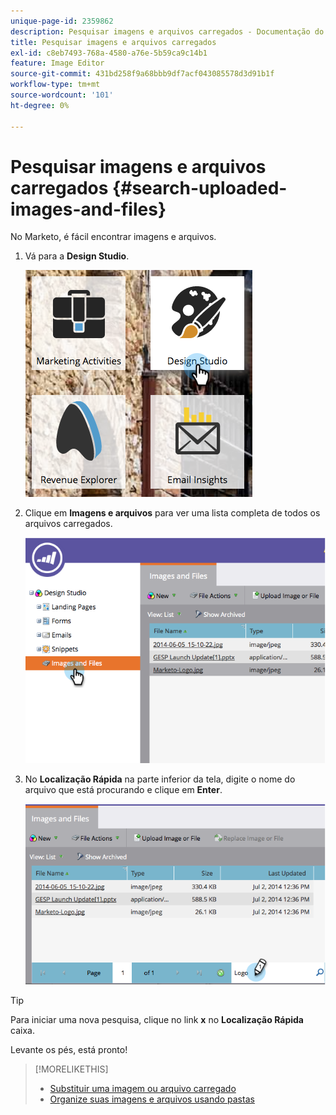```yaml
---
unique-page-id: 2359862
description: Pesquisar imagens e arquivos carregados - Documentação do Marketo - Documentação do produto
title: Pesquisar imagens e arquivos carregados
exl-id: c8eb7493-768a-4580-a76e-5b59ca9c14b1
feature: Image Editor
source-git-commit: 431bd258f9a68bbb9df7acf043085578d3d91b1f
workflow-type: tm+mt
source-wordcount: '101'
ht-degree: 0%

---
```


# Pesquisar imagens e arquivos carregados {#search-uploaded-images-and-files}

No Marketo, é fácil encontrar imagens e arquivos.

1. Vá para a **Design Studio**.

   ![](assets/designstudio-1.png)

1. Clique em **Imagens e arquivos** para ver uma lista completa de todos os arquivos carregados.

   ![](assets/image2014-9-16-11-3a44-3a4.png)

1. No **Localização Rápida** na parte inferior da tela, digite o nome do arquivo que está procurando e clique em **Enter**.

   ![](assets/image2014-9-16-11-3a46-3a32.png)

>[!TIP]
>
>Para iniciar uma nova pesquisa, clique no link **x** no **Localização Rápida** caixa.

Levante os pés, está pronto!

>[!MORELIKETHIS]
>
>* [Substituir uma imagem ou arquivo carregado](/help/marketo/product-docs/demand-generation/images-and-files/replace-an-uploaded-image-or-file.md)
>* [Organize suas imagens e arquivos usando pastas](/help/marketo/product-docs/demand-generation/images-and-files/organize-your-images-and-files-using-folders.md)
